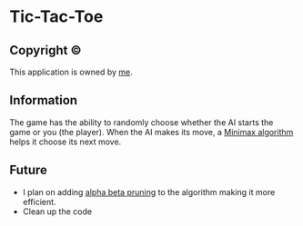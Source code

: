 # Tic-Tac-Toe

## Copyright ©️
This application is owned by [me](https://github.com/Betanoir). 

## Information
The game has the ability to randomly choose whether the AI starts the game or you (the player). When the AI makes its move, a [Minimax algorithm](https://www.geeksforgeeks.org/minimax-algorithm-in-game-theory-set-1-introduction/) helps it choose its next move. 

## Future
- I plan on adding [alpha beta pruning](https://www.geeksforgeeks.org/minimax-algorithm-in-game-theory-set-4-alpha-beta-pruning/) to the algorithm making it more efficient.
- Clean up the code
